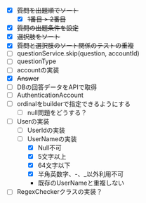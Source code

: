 - [x] ~~質問を出題順でソート~~
  - [x] ~~1番目 > 2番目~~
- [x] ~~質問の出題条件を設定~~
- [x] ~~選択肢をソート~~
- [x] ~~質問と選択肢のソート関係のテストの重複~~
- [ ] questionService.skip(question, accountId)
- [ ] questionType
- [ ] accountの実装
- [x] ~~Answer~~
- [ ] DBの回答データをAPIで取得
- [ ] AuthenticationAccount
- [ ] ordinalをbuilderで指定できるようにする
  - [ ] null問題をどうする？
- [ ] Userの実装
  - [ ] UserIdの実装
  - [ ] UserNameの実装
    - [x] Null不可
    - [x] 5文字以上
    - [x] 64文字以下
    - [x] 半角英数字、-、_以外利用不可
    - 既存のUserNameと重複しない
- [ ] RegexCheckerクラスの実装？
